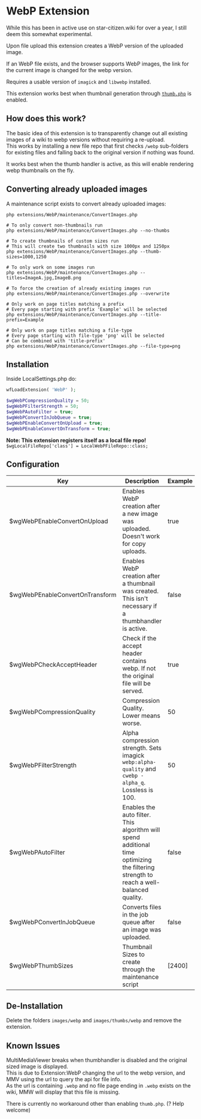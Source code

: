 # WebP Extension
While this has been in active use on star-citizen.wiki for over a year, I still deem this somewhat experimental.

Upon file upload this extension creates a WebP version of the uploaded image.

If an WebP file exists, and the browser supports WebP images, the link for the current image is changed for the webp version.

Requires a usable version of `imagick` and `libwebp` installed.

This extension works best when thumbnail generation through [`thumb.php`](https://www.mediawiki.org/wiki/Manual:Thumb.php) is enabled.

## How does this work?
The basic idea of this extension is to transparently change out all existing images of a wiki to webp versions without requiring a re-upload.  
This works by installing a new file repo that first checks `/webp` sub-folders for existing files and falling back to the original version if nothing was found.  

It works best when the thumb handler is active, as this will enable rendering webp thumbnails on the fly.

## Converting already uploaded images
A maintenance script exists to convert already uploaded images:
```shell
php extensions/WebP/maintenance/ConvertImages.php

# To only convert non-thumbnails run
php extensions/WebP/maintenance/ConvertImages.php --no-thumbs

# To create thumbnails of custom sizes run
# This will create two thumbnails with size 1000px and 1250px
php extensions/WebP/maintenance/ConvertImages.php --thumb-sizes=1000,1250

# To only work on some images run
php extensions/WebP/maintenance/ConvertImages.php --titles=ImageA.jpg,ImageB.png

# To force the creation of already existing images run
php extensions/WebP/maintenance/ConvertImages.php --overwrite

# Only work on page titles matching a prefix
# Every page starting with prefix 'Example' will be selected
php extensions/WebP/maintenance/ConvertImages.php --title-prefix=Example

# Only work on page titles matching a file-type
# Every page starting with file-type 'png' will be selected
# Can be combined with 'title-prefix'
php extensions/WebP/maintenance/ConvertImages.php --file-type=png
```

## Installation
Inside LocalSettings.php do:
```php
wfLoadExtension( 'WebP' );

$wgWebPCompressionQuality = 50;
$wgWebPFilterStrength = 50;
$wgWebPAutoFilter = true;
$wgWebPConvertInJobQueue = true;
$wgWebPEnableConvertOnUpload = true;
$wgWebPEnableConvertOnTransform = true;
```

**Note: This extension registers itself as a local file repo!**  
`$wgLocalFileRepo['class'] = LocalWebPFileRepo::class;`

## Configuration
| Key                             | Description                                                                                                                             | Example | Default                     |
|---------------------------------|-----------------------------------------------------------------------------------------------------------------------------------------|---------|-----------------------------|
| $wgWebPEnableConvertOnUpload    | Enables WebP creation after a new image was uploaded. Doesn't work for copy uploads.                                                    | true    | false                       |
| $wgWebPEnableConvertOnTransform | Enables WebP creation after a thumbnail was created. This isn't necessary if a thumbhandler is active.                                  | false   | true                        |
| $wgWebPCheckAcceptHeader        | Check if the accept header contains webp. If not the original file will be served.                                                      | true    | false                       |
| $wgWebPCompressionQuality       | Compression Quality. Lower means worse.                                                                                                 | 50      | 80                          |
| $wgWebPFilterStrength           | Alpha compression strength. Sets imagick `webp:alpha-quality` and `cwebp -alpha_q`. Lossless is 100.                                    | 50      | 80                          |
| $wgWebPAutoFilter               | Enables the auto filter.  This algorithm will spend additional time optimizing the filtering strength to reach a well-balanced quality. | false   | true                        |
| $wgWebPConvertInJobQueue        | Converts files in the job queue after an image was uploaded.                                                                            | false   | true                        |
| $wgWebPThumbSizes               | Thumbnail Sizes to create through the maintenance script                                                                                | [2400]  | [120, 320, 800, 1200, 1600] |

## De-Installation
Delete the folders `images/webp` and `images/thumbs/webp` and remove the extension.

## Known Issues
MultiMediaViewer breaks when thumbhandler is disabled and the original sized image is displayed.  
This is due to Extension:WebP changing the url to the webp version, and MMV using the url to query the api for file info.  
As the url is containing `.webp` and no file page ending in `.webp` exists on the wiki, MMW will display that this file is missing.

There is currently no workaround other than enabling `thumb.php`. (? Help welcome)
